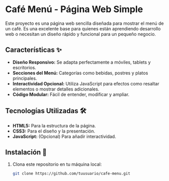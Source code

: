 # Café Menú - Página Web Simple  

Este proyecto es una página web sencilla diseñada para mostrar el menú de un café. Es una excelente base para quienes están aprendiendo desarrollo web o necesitan un diseño rápido y funcional para un pequeño negocio.  

## Características ✨  
- **Diseño Responsivo:** Se adapta perfectamente a móviles, tablets y escritorios.  
- **Secciones del Menú:** Categorías como bebidas, postres y platos principales.  
- **Interactividad Opcional:** Utiliza JavaScript para efectos como resaltar elementos o mostrar detalles adicionales.  
- **Código Modular:** Fácil de entender, modificar y ampliar.  

## Tecnologías Utilizadas 🛠️  
- **HTML5:** Para la estructura de la página.  
- **CSS3:** Para el diseño y la presentación.  
- **JavaScript:** (Opcional) Para añadir interactividad.  

## Instalación 🚀  
1. Clona este repositorio en tu máquina local:  
   ```bash
   git clone https://github.com/tuusuario/cafe-menu.git
